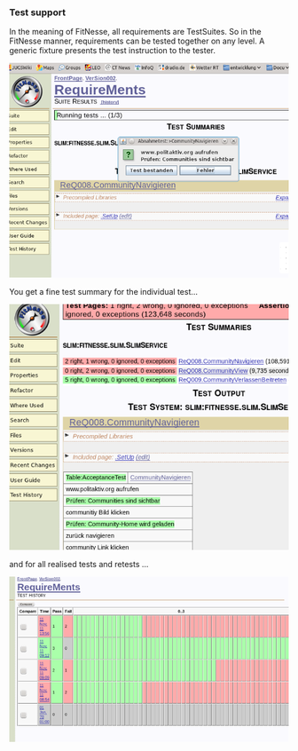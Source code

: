 ### Test support
In the meaning of FitNesse, all requirements are TestSuites. So in the FitNesse manner, requirements can be tested together on any level. A generic fixture presents the test instruction to the tester.

![Figure 12: Semi-automatic test support][test1]

[test1]: https://raw.githubusercontent.com/DomainDrivenArchitecture/ddaArchitecture/requirements/images/30_requirements/FitnesseTestunterstuetzung1.png "Figure 12: Semi-automatic test support"

You get a fine test summary for the individual test...

![Figure 13: several acceptance tests summarised in a suite][test2]

[test2]: https://raw.githubusercontent.com/DomainDrivenArchitecture/ddaArchitecture/requirements/images/30_requirements/FitnesseTestunterstuetzung2.png "Figure 13: several acceptance tests summarised in a suite"

and for all realised tests and retests ...

![Figure 14: A historical overview over the last test procedures][test3]

[test3]: https://raw.githubusercontent.com/DomainDrivenArchitecture/ddaArchitecture/requirements/images/30_requirements/FitnesseTestunterstuetzung3.png "Figure 14: A historical overview over the last test procedures"